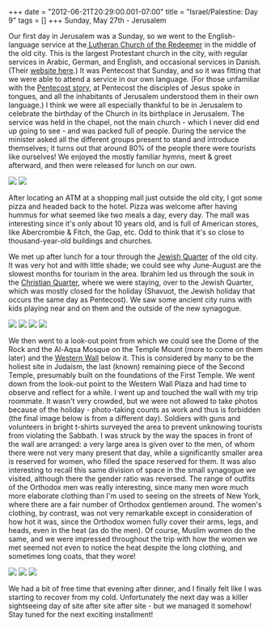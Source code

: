 +++
date = "2012-06-21T20:29:00.001-07:00"
title = "Israel/Palestine: Day 9"
tags = []
+++
Sunday, May 27th - Jerusalem

Our first day in Jerusalem was a Sunday, so we went to the English-language service at the[ Lutheran Church of the Redeemer](http://en.wikipedia.org/wiki/Lutheran_Church_of_the_Redeemer,_Jerusalem) in the middle of the old city.  This is the largest Protestant church in the city, with regular services in Arabic, German, and English, and occasional services in Danish.  (Their [website here](http://www.evangelisch-in-jerusalem.org/Gemeinde/gemeinde.php?num=1007&kat=127).)  It was Pentecost that Sunday, and so it was fitting that we were able to attend a service in our own language.  (For those unfamiliar with the [Pentecost story](http://en.wikipedia.org/wiki/Pentecost#New_Testament), at Pentecost the disciples of Jesus spoke in tongues, and all the inhabitants of Jerusalem understood them in their own language.)  I think we were all especially thankful to be in Jerusalem to celebrate the birthday of the Church in its birthplace in Jerusalem.  The service was held in the chapel, not the main church - which I never did end up going to see - and was packed full of people.  During the service the minister asked all the different groups present to stand and introduce themselves; it turns out that around 80% of the people there were tourists like ourselves!  We enjoyed the mostly familiar hymns, meet & greet afterward, and then were released for lunch on our own.

<img src="http://1.bp.blogspot.com/-gVTCIVzAF5M/T-PieGzUikI/AAAAAAAAA14/_oE-8AzlsAQ/s1600/IMG_6135.jpg"/>

<img src="http://3.bp.blogspot.com/-70ggugKPb-U/T-PijeUWjvI/AAAAAAAAA2w/GMJvKQXLrCs/s1600/IMG_6138.jpg"/>

After locating an ATM at a shopping mall just outside the old city, I got some pizza and headed back to the hotel.  Pizza was welcome after having hummus for what seemed like two meals a day, every day.  The mall was interesting since it's only about 10 years old, and is full of American stores, like Abercrombie & Fitch, the Gap, etc.  Odd to think that it's so close to thousand-year-old buildings and churches.

We met up after lunch for a tour through the [Jewish Quarter](http://en.wikipedia.org/wiki/Jewish_Quarter_%28Jerusalem%29) of the old city.  It was very hot and with little shade; we could see why June-August are the slowest months for tourism in the area.  Ibrahim led us through the souk in the [Christian Quarter](http://en.wikipedia.org/wiki/Christian_Quarter), where we were staying, over to the Jewish Quarter, which was mostly closed for the holiday (Shavuot, the Jewish holiday that occurs the same day as Pentecost).  We saw some ancient city ruins with kids playing near and on them and the outside of the new synagogue. 

<img src="http://4.bp.blogspot.com/-8JHFvD5r_tw/T-Piepcp1RI/AAAAAAAAA2A/XRO7wWCPQQY/s1600/IMG_6145.jpg"/>

<img src="http://1.bp.blogspot.com/-bip5NeF68Ac/T-PifffyCMI/AAAAAAAAA2I/QgpMMT2-EZo/s1600/IMG_6152.jpg"/>

<img src="http://1.bp.blogspot.com/-6dmZk-HsMkY/T-Pig5EHRKI/AAAAAAAAA2Q/oSdd1SfsFpU/s1600/IMG_6155.jpg"/>

<img src="http://1.bp.blogspot.com/-S5wbTLPSWig/T-PikNQfoAI/AAAAAAAAA24/28OTj6jmaJA/s1600/IMG_6157.jpg"/>

We then went to a look-out point from which we  could see the Dome of the Rock and the Al-Aqsa Mosque on the Temple  Mount (more to come on them later) and the [Western Wall](http://en.wikipedia.org/wiki/Western_Wall) below it.  This is considered by  many to be the holiest site in Judaism, the last (known) remaining piece of the Second Temple, presumably built on the foundations of the First Temple.  We went down from the look-out point to the Western Wall Plaza and had time to observe and reflect for a while.  I went up and touched the wall with my trip roommate.  It wasn't very crowded, but we were not allowed to take photos because of the holiday - photo-taking counts as work and thus is forbidden (the final image below is from a different day).  Soldiers with guns and volunteers in bright t-shirts surveyed the area to prevent unknowing tourists from violating the Sabbath.  I was struck by the way the spaces in front of the wall are arranged: a very large area is given over to the men, of whom there were not very many present that day, while a significantly smaller area is reserved for women, who filled the space reserved for them.  It was also interesting to recall this same division of space in the small synagogue we visited, although there the gender ratio was reversed.  The range of outfits of the Orthodox men was really interesting, since many men wore much more elaborate clothing than I'm used to seeing on the streets of New York, where there are a fair number of Orthodox gentlemen around.  The women's clothing, by contrast, was not very remarkable except in consideration of how hot it was, since the Orthodox women fully cover their arms, legs, and heads, even in the heat (as do the men).  Of course, Muslim women do the same, and we were impressed throughout the trip with how the women we met seemed not even to notice the heat despite the long clothing, and sometimes long coats, that they wore!

<img src="http://2.bp.blogspot.com/-qy72jq64U5o/T-PihZ1GSrI/AAAAAAAAA2Y/6e29GS0HiH0/s1600/IMG_6160.jpg"/>

<img src="http://2.bp.blogspot.com/-2htVTUr8R0Q/T-PiiG1WqdI/AAAAAAAAA2g/6BRMY8dogjI/s1600/IMG_6162.jpg"/>

<img src="http://4.bp.blogspot.com/-LljqGZX_Obc/T-PijLLJ7GI/AAAAAAAAA2o/8kyHW66UL4Q/s1600/IMG_6237.jpg"/>

We had a bit of free time that evening after dinner, and I finally felt like I was starting to recover from my cold.  Unfortunately the next day was a killer sightseeing day of site after site after site - but we managed it somehow!  Stay tuned for the next exciting installment!
